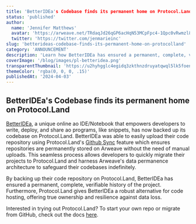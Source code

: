 ```yaml
---
title: 'BetterIDEa's Codebase finds its permanent home on Protocol.Land'
status: 'published'
author:
  name: 'Jennifer Matthews'
  avatar: 'https://arweave.net/TRdaqJd26qGP6acHqN53MCpFpc4-1Qpc0vRwmzl8Skw'
  twitter: 'https://twitter.com/jenmarieinc'
slug: 'betterideas-codebase-finds-its-permanent-home-on-protocolland'
category: 'ANNOUNCEMENT'
description: 'Learn how BetterIDEa has ensured a permanent, complete, verifiable history of their IDE using Protocol.Land.'
coverImage: '/blog/images/pl-betteridea.png'
transparentThumbnail: 'https://u2hyhgglc4egidq3zkthnzdruyatqwql5lk5foen3zv5zf5fo2wa.arweave.net/po-DmMsXCGQOG8qmduRxpgE4Wgvq1dK4jd5r3Jeldqw'
themeColor: 'rgba(0, 0, 0, .15)'
publishedAt: '2024-04-03'
---
```


## BetterIDEa's Codebase finds its permanent home on Protocol.Land

[BetterIDEa](https://twitter.com/betteridea_dev), a unique online ao IDE/Notebook that empowers developers to write, deploy, and share ao programs, like snippets, has now backed up its codebase on Protocol.Land. BetterIDEa was able to easily upload their code repository using Protocol.Land's [Github Sync](https://docs.protocol.land/working-with-repositories/import-a-repository-from-github) feature which ensures repositories are permanently stored on Arweave without the need of manual uploads. This seamless process allows developers to quickly migrate their projects to Protocol.Land and harness Arweave's data permanence architecture to safeguard their codebases indefinitely.

By backing up their code repository on Protocol.Land, BetterIDEa has ensured a permanent, complete, verifiable history of the project.  Furthermore, Protocol.Land gives BetterIDEa a robust alternative for code hosting, offering true ownership and resilience against data loss.

Interested in trying out Protocol.Land?  To start your own repo or migrate from GitHub, check out the docs [here](https://docs.protocol.land/~/changes/xIM7A4SEiES9eebQAnPD/working-with-repositories/import-a-repository-from-github?utm_source=Blog&utm_medium=Post&utm_campaign=BetterIDEA+blog+announcement&utm_id=BetterIDEA+blog+announcement).